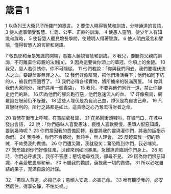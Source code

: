 # 箴言 1

1 以色列王大衛兒子所羅門的箴言。 2 要使人曉得智慧和訓誨，分辨通達的言語， 3 使人處事領受智慧、仁義、公平、正直的訓誨， 4 使愚人靈明，使少年人有知識和謀略， 5 使智慧人聽見增長學問，使聰明人得著智謀， 6 使人明白箴言和譬喻，懂得智慧人的言辭和謎語。

7 敬畏耶和華是知識的開端，愚妄人藐視智慧和訓誨。 8 我兒，要聽你父親的訓誨，不可離棄你母親的法則[a]， 9 因為這要做你頭上的華冠，你項上的金鏈。 10 我兒，惡人若引誘你，你不可隨從。 11 他們若說：「你與我們同去，我們要埋伏流人之血，要蹲伏害無罪之人。 12 我們好像陰間，把他們活活吞下；他們如同下坑的人，被我們囫圇吞了。 13 我們必得各樣寶物，將所擄來的裝滿房屋。 14 你與我們大家同分，我們共用一個囊袋」， 15 我兒，不要與他們同行一道，禁止你腳走他們的路。 16 因為他們的腳奔跑行惡，他們急速流人的血。 17 好像飛鳥，網羅設在眼前仍不躲避， 18 這些人埋伏是為自流己血，蹲伏是為自害己命。 19 凡貪戀財利的，所行之路都是如此，這貪戀之心乃奪去得財者之命。

20 智慧在街市上呼喊，在寬闊處發聲， 21 在熱鬧街頭喊叫，在城門口、在城中發出言語， 22 說：「你們愚昧人喜愛愚昧，褻慢人喜歡褻慢，愚頑人恨惡知識，要到幾時呢？ 23 你們當因我的責備回轉，我要將我的靈澆灌你們，將我的話指示你們。 24 我呼喚，你們不肯聽從，我伸手，無人理會， 25 反輕棄我一切的勸誡，不肯受我的責備。 26 你們遭災難，我就發笑；驚恐臨到你們，我必嗤笑。 27 驚恐臨到你們好像狂風，災難來到如同暴風，急難痛苦臨到你們身上。 28 那時，你們必呼求我，我卻不答應；懇切地尋找我，卻尋不見。 29 因為你們恨惡知識，不喜愛敬畏耶和華， 30 不聽我的勸誡，藐視我一切的責備， 31 所以必吃自結的果子，充滿自設的計謀。

32 「愚昧人背道，必殺己身；愚頑人安逸，必害己命。 33 唯有聽從我的，必安然居住，得享安靜，不怕災禍。」
